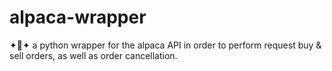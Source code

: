 # alpaca-wrapper
✦🦙✦ a python wrapper for the alpaca API in order to perform request buy &amp; sell orders, as well as order cancellation.
